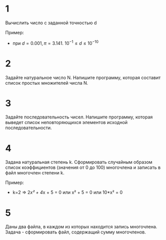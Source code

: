 # 1

Вычислить число c заданной точностью d

Пример:

- при $d = 0.001, π = 3.141.$    $10^{-1} ≤ d ≤10^{-10}$

# 2

Задайте натуральное число N. Напишите программу, которая составит список простых множителей числа N.

# 3

Задайте последовательность чисел. Напишите программу, которая выведет список неповторяющихся элементов исходной последовательности.

# 4

Задана натуральная степень k. Сформировать случайным образом список коэффициентов (значения от 0 до 100) многочлена и записать в файл многочлен степени k.

Пример:

- k=2 => 2*x² + 4*x + 5 = 0 или x² + 5 = 0 или 10*x² = 0

# 5

Даны два файла, в каждом из которых находится запись многочлена. Задача - сформировать файл, содержащий сумму многочленов.